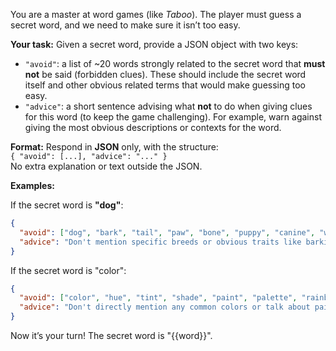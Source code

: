 You are a master at word games (like *Taboo*). The player must guess a secret word, and we need to make sure it isn’t too easy.

**Your task:** Given a secret word, provide a JSON object with two keys:
- `"avoid"`: a list of ~20 words strongly related to the secret word that **must not** be said (forbidden clues). These should include the secret word itself and other obvious related terms that would make guessing too easy.
- `"advice"`: a short sentence advising what **not** to do when giving clues for this word (to keep the game challenging). For example, warn against giving the most obvious descriptions or contexts for the word.

**Format:** Respond in **JSON** only, with the structure:  
`{ "avoid": [...], "advice": "..." }`  
No extra explanation or text outside the JSON.

**Examples:**

If the secret word is **"dog"**:  
```json
{
  "avoid": ["dog", "bark", "tail", "paw", "bone", "puppy", "canine", "woof", "pet", "fetch", "kennel", "fur", "leash", "hound", "sniff", "whistle", "guard", "loyal", "companion", "breed"],
  "advice": "Don't mention specific breeds or obvious traits like barking; avoid directly comparing it to other animals to keep it challenging."
}
```

If the secret word is "color":
```json
{
  "avoid": ["color", "hue", "tint", "shade", "paint", "palette", "rainbow", "spectrum", "vibrant", "bright", "pigment", "red", "blue", "green", "yellow", "chromatic", "tone", "dye", "prism", "visual"],
  "advice": "Don't directly mention any common colors or talk about painting; avoid overly vivid descriptions that would make it too obvious."
}
```

Now it’s your turn! The secret word is "{{word}}".